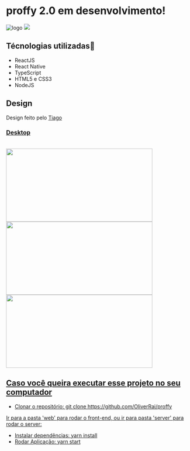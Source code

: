 # proffy 2.0 em desenvolvimento!

![logo](https://user-images.githubusercontent.com/45560284/91365542-c2c69300-e7d7-11ea-84c8-784fc5aa78b9.png)
<img src=”https://user-images.githubusercontent.com/45560284/91365542-c2c69300-e7d7-11ea-84c8-784fc5aa78b9.png”>


 <h2>Técnologias utilizadas🚀</h2>
 <p>
    <ul>
     <li>ReactJS</li>
     <li>React Native</li>
     <li>TypeScript</li>
     <li>HTML5 e CSS3</li>
     <li>NodeJS</li>
   </ul>
 </p>
 
 <h2>Design</h2>
<p>Design feito pelo <a href="https://www.instagram.com/tiagoluchtenberg"</a> Tiago</p>

<h3>Desktop</h3> </br>
  <img src="https://user-images.githubusercontent.com/45560284/91369608-995f3480-e7e2-11ea-84f7-e712efaee655.png" width=400px height=200px>
  <img src="https://user-images.githubusercontent.com/45560284/91369604-96fcda80-e7e2-11ea-8c46-b470acb13d2f.png" width=400px height=200px> 
  <img src="https://user-images.githubusercontent.com/45560284/91369613-9bc18e80-e7e2-11ea-8094-f3c0edc3117e.png" width=400px height=200px>
  

<h2>Caso você queira executar esse projeto no seu computador </h2>
<ul>
 <li> Clonar o repositório: git clone https://github.com/OliverRai/proffy  </li>
</ul>
 <p>Ir para a pasta 'web' para rodar o front-end, ou ir para pasta 'server' para rodar o server:</p>
 <ul>
 <li> Instalar dependências: yarn install </li>
 <li> Rodar Aplicação: yarn start </li>
 </ul>
